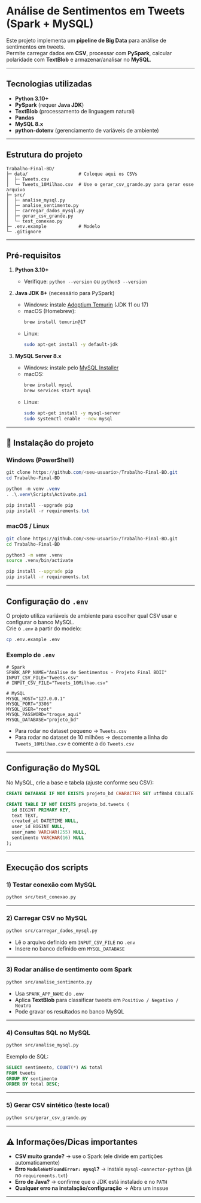 # Análise de Sentimentos em Tweets (Spark + MySQL)

Este projeto implementa um **pipeline de Big Data** para análise de sentimentos em tweets.  
Permite carregar dados em **CSV**, processar com **PySpark**, calcular polaridade com **TextBlob** e armazenar/analisar no **MySQL**.  

---

## Tecnologias utilizadas

- **Python 3.10+**
- **PySpark** (requer **Java JDK**)
- **TextBlob** (processamento de linguagem natural)
- **Pandas**
- **MySQL 8.x**
- **python-dotenv** (gerenciamento de variáveis de ambiente)

---

## Estrutura do projeto

```
Trabalho-Final-BD/
├─ data/                   # Coloque aqui os CSVs
│  ├─ Tweets.csv
│  └─ Tweets_10Milhao.csv  # Use o gerar_csv_grande.py para gerar esse arquivo
├─ src/
│  ├─ analise_mysql.py
│  ├─ analise_sentimento.py
│  ├─ carregar_dados_mysql.py
│  ├─ gerar_csv_grande.py
│  └─ test_conexao.py
├─ .env.example            # Modelo
└─ .gitignore
```

---

## Pré-requisitos

1. **Python 3.10+**  
   - Verifique: `python --version` ou `python3 --version`

2. **Java JDK 8+** (necessário para PySpark)  
   - Windows: instale [Adoptium Temurin](https://adoptium.net) (JDK 11 ou 17)  
   - macOS (Homebrew):  
     ```bash
     brew install temurin@17
     ```  
   - Linux:  
     ```bash
     sudo apt-get install -y default-jdk
     ```

3. **MySQL Server 8.x**  
   - Windows: instale pelo [MySQL Installer](https://dev.mysql.com/downloads/installer/)  
   - macOS:  
     ```bash
     brew install mysql
     brew services start mysql
     ```  
   - Linux:  
     ```bash
     sudo apt-get install -y mysql-server
     sudo systemctl enable --now mysql
     ```

---

## 🚀 Instalação do projeto

### Windows (PowerShell)
```powershell
git clone https://github.com/<seu-usuario>/Trabalho-Final-BD.git
cd Trabalho-Final-BD

python -m venv .venv
. .\.venv\Scripts\Activate.ps1

pip install --upgrade pip
pip install -r requirements.txt
```

### macOS / Linux
```bash
git clone https://github.com/<seu-usuario>/Trabalho-Final-BD.git
cd Trabalho-Final-BD

python3 -m venv .venv
source .venv/bin/activate

pip install --upgrade pip
pip install -r requirements.txt
```

---

## Configuração do `.env`

O projeto utiliza variáveis de ambiente para escolher qual CSV usar e configurar o banco MySQL.  
Crie o `.env` a partir do modelo:

```bash
cp .env.example .env
```

### Exemplo de `.env`
```env
# Spark
SPARK_APP_NAME="Análise de Sentimentos - Projeto Final BDII"
INPUT_CSV_FILE="Tweets.csv"
# INPUT_CSV_FILE="Tweets_10Milhao.csv"

# MySQL
MYSQL_HOST="127.0.0.1"
MYSQL_PORT="3306"
MYSQL_USER="root"
MYSQL_PASSWORD="troque_aqui"
MYSQL_DATABASE="projeto_bd"
```

- Para rodar no dataset pequeno → `Tweets.csv`  
- Para rodar no dataset de 10 milhões → descomente a linha do `Tweets_10Milhao.csv` e comente a do `Tweets.csv`

---

## Configuração do MySQL

No MySQL, crie a base e tabela (ajuste conforme seu CSV):

```sql
CREATE DATABASE IF NOT EXISTS projeto_bd CHARACTER SET utf8mb4 COLLATE utf8mb4_unicode_ci;

CREATE TABLE IF NOT EXISTS projeto_bd.tweets (
  id BIGINT PRIMARY KEY,
  text TEXT,
  created_at DATETIME NULL,
  user_id BIGINT NULL,
  user_name VARCHAR(255) NULL,
  sentimento VARCHAR(16) NULL
);
```

---

## Execução dos scripts

### 1) Testar conexão com MySQL
```bash
python src/test_conexao.py
```

---

### 2) Carregar CSV no MySQL
```bash
python src/carregar_dados_mysql.py
```
- Lê o arquivo definido em `INPUT_CSV_FILE` no `.env`
- Insere no banco definido em `MYSQL_DATABASE`

---

### 3) Rodar análise de sentimento com Spark
```bash
python src/analise_sentimento.py
```
- Usa `SPARK_APP_NAME` do `.env`  
- Aplica **TextBlob** para classificar tweets em `Positivo / Negativo / Neutro`  
- Pode gravar os resultados no banco MySQL

---

### 4) Consultas SQL no MySQL
```bash
python src/analise_mysql.py
```
Exemplo de SQL:
```sql
SELECT sentimento, COUNT(*) AS total
FROM tweets
GROUP BY sentimento
ORDER BY total DESC;
```

---

### 5) Gerar CSV sintético (teste local)
```bash
python src/gerar_csv_grande.py
```

---

## ⚠️ Informações/Dicas importantes

- **CSV muito grande?** → use o Spark (ele divide em partições automaticamente)  
- **Erro `ModuleNotFoundError: mysql`?** → instale `mysql-connector-python` (já no `requirements.txt`)  
- **Erro de Java?** → confirme que o JDK está instalado e no `PATH`  
- **Qualquer erro na instalação/configuração** → Abra um inssue

---

